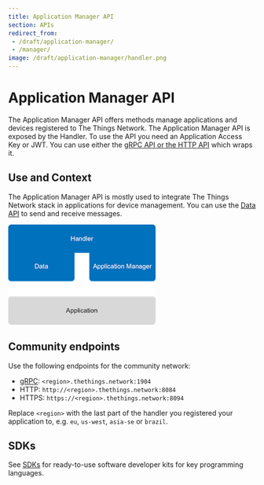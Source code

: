 ```yaml
---
title: Application Manager API
section: APIs
redirect_from:
 - /draft/application-manager/
 - /manager/
image: /draft/application-manager/handler.png
---
```


# Application Manager API

The Application Manager API offers methods manage applications and devices registered to The Things Network. The Application Manager API is exposed by the Handler. To use the API you need an Application Access Key or JWT. You can use either the [gRPC API or the HTTP API](usage.md#grpc-or-http) which wraps it.

## Use and Context

The Application Manager API is mostly used to integrate The Things Network stack in applications for device management. You can use the [Data API](../mqtt/index.md) to send and receive messages.

![Handler APIs](handler.png)

## Community endpoints
Use the following endpoints for the community network:

- [gRPC](http://www.grpc.io/): `<region>.thethings.network:1904`
- HTTP: `http://<region>.thethings.network:8084`
- HTTPS: `https://<region>.thethings.network:8094`

Replace `<region>` with the last part of the handler you registered your application to, e.g. `eu`, `us-west`, `asia-se` or `brazil`.

## SDKs

See [SDKs](../sdks.md) for ready-to-use software developer kits for key programming languages.

